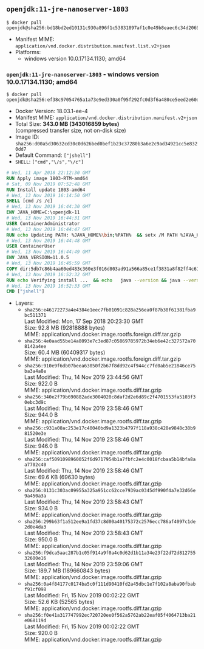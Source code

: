 ## `openjdk:11-jre-nanoserver-1803`

```console
$ docker pull openjdk@sha256:bd18bd2ed10131c930a896f1c53831897af1c0e49b8eaec6c34d206918cb9cfc
```

-	Manifest MIME: `application/vnd.docker.distribution.manifest.list.v2+json`
-	Platforms:
	-	windows version 10.0.17134.1130; amd64

### `openjdk:11-jre-nanoserver-1803` - windows version 10.0.17134.1130; amd64

```console
$ docker pull openjdk@sha256:ef38c97054765a1a73e9ed330a0f95f292fc0d3f6a480ce5eed2e60df9631b3c
```

-	Docker Version: 18.03.1-ee-4
-	Manifest MIME: `application/vnd.docker.distribution.manifest.v2+json`
-	Total Size: **343.0 MB (343016859 bytes)**  
	(compressed transfer size, not on-disk size)
-	Image ID: `sha256:d00a5d30632cd30c0d626bed0bef1b23c37280b3a6e2c9ad34921cc5e8320dd7`
-	Default Command: `["jshell"]`
-	`SHELL`: `["cmd","\/s","\/c"]`

```dockerfile
# Wed, 11 Apr 2018 22:12:30 GMT
RUN Apply image 1803-RTM-amd64
# Sat, 09 Nov 2019 07:52:48 GMT
RUN Install update 1803-amd64
# Wed, 13 Nov 2019 16:14:50 GMT
SHELL [cmd /s /c]
# Wed, 13 Nov 2019 16:44:30 GMT
ENV JAVA_HOME=C:\openjdk-11
# Wed, 13 Nov 2019 16:44:31 GMT
USER ContainerAdministrator
# Wed, 13 Nov 2019 16:44:47 GMT
RUN echo Updating PATH: %JAVA_HOME%\bin;%PATH% 	&& setx /M PATH %JAVA_HOME%\bin;%PATH%
# Wed, 13 Nov 2019 16:44:48 GMT
USER ContainerUser
# Wed, 13 Nov 2019 16:44:49 GMT
ENV JAVA_VERSION=11.0.5
# Wed, 13 Nov 2019 16:45:59 GMT
COPY dir:5db7c86b4aa60ed483c360e3f016d803ad91a566a85ce1f3831a8f82ff4c61c1 in C:\openjdk-11 
# Wed, 13 Nov 2019 16:52:32 GMT
RUN echo Verifying install ... 	&& echo   java --version && java --version
# Wed, 13 Nov 2019 16:52:33 GMT
CMD ["jshell"]
```

-	Layers:
	-	`sha256:e46172273a4e4384e1eec7fb01091c828a256ea0f87b30f61381fba9bc511371`  
		Last Modified: Mon, 17 Sep 2018 20:23:30 GMT  
		Size: 92.8 MB (92818888 bytes)  
		MIME: application/vnd.docker.image.rootfs.foreign.diff.tar.gzip
	-	`sha256:4e0aad55be14a8093e7c3ed87c05869785972b34eb6e42c327572a708142a4ee`  
		Size: 60.4 MB (60409317 bytes)  
		MIME: application/vnd.docker.image.rootfs.foreign.diff.tar.gzip
	-	`sha256:910e9f6db07beea63050f2b67f8dd92c4f944cc7fd0ab5e21846ce75ba3a4a8e`  
		Last Modified: Thu, 14 Nov 2019 23:44:56 GMT  
		Size: 922.0 B  
		MIME: application/vnd.docker.image.rootfs.diff.tar.gzip
	-	`sha256:340e2f79b690882ade3004020c8daf2d2e6d89c2f4701553fa5103f30ebc3d9c`  
		Last Modified: Thu, 14 Nov 2019 23:58:46 GMT  
		Size: 944.0 B  
		MIME: application/vnd.docker.image.rootfs.diff.tar.gzip
	-	`sha256:c931a08ac253e17c40040bd9a1323b4797f118a938c428e9848c38b981520e3e`  
		Last Modified: Thu, 14 Nov 2019 23:58:46 GMT  
		Size: 946.0 B  
		MIME: application/vnd.docker.image.rootfs.diff.tar.gzip
	-	`sha256:caf5091098960052f6d9717954b1a7fbfc2e4c0018fcbaa5b14bfa8aa7702c40`  
		Last Modified: Thu, 14 Nov 2019 23:58:46 GMT  
		Size: 69.6 KB (69630 bytes)  
		MIME: application/vnd.docker.image.rootfs.diff.tar.gzip
	-	`sha256:0131c303ac09955a325a951cc62cce7939ac0345df990f4a7e32d66e9a450a3a`  
		Last Modified: Thu, 14 Nov 2019 23:58:43 GMT  
		Size: 934.0 B  
		MIME: application/vnd.docker.image.rootfs.diff.tar.gzip
	-	`sha256:299b63f1a512ee9a1fd37c8d00a40175372c2576ecc786af4097c1de2d0e4da3`  
		Last Modified: Thu, 14 Nov 2019 23:58:43 GMT  
		Size: 950.0 B  
		MIME: application/vnd.docker.image.rootfs.diff.tar.gzip
	-	`sha256:f9dca5aac287b1c05f914a9f0a4c0d62d1b11a34e23f22d72d81275532600e16`  
		Last Modified: Thu, 14 Nov 2019 23:59:06 GMT  
		Size: 189.7 MB (189660843 bytes)  
		MIME: application/vnd.docker.image.rootfs.diff.tar.gzip
	-	`sha256:0a4f84177c0174ba5c0f111d90410fd2a45dbc1e7f102a8aba90fbabf91cf098`  
		Last Modified: Fri, 15 Nov 2019 00:02:22 GMT  
		Size: 52.6 KB (52565 bytes)  
		MIME: application/vnd.docker.image.rootfs.diff.tar.gzip
	-	`sha256:f0e41a317747992ec720720ee0f562a5762ab22eaf05f4064713ba21e068119d`  
		Last Modified: Fri, 15 Nov 2019 00:02:22 GMT  
		Size: 920.0 B  
		MIME: application/vnd.docker.image.rootfs.diff.tar.gzip
